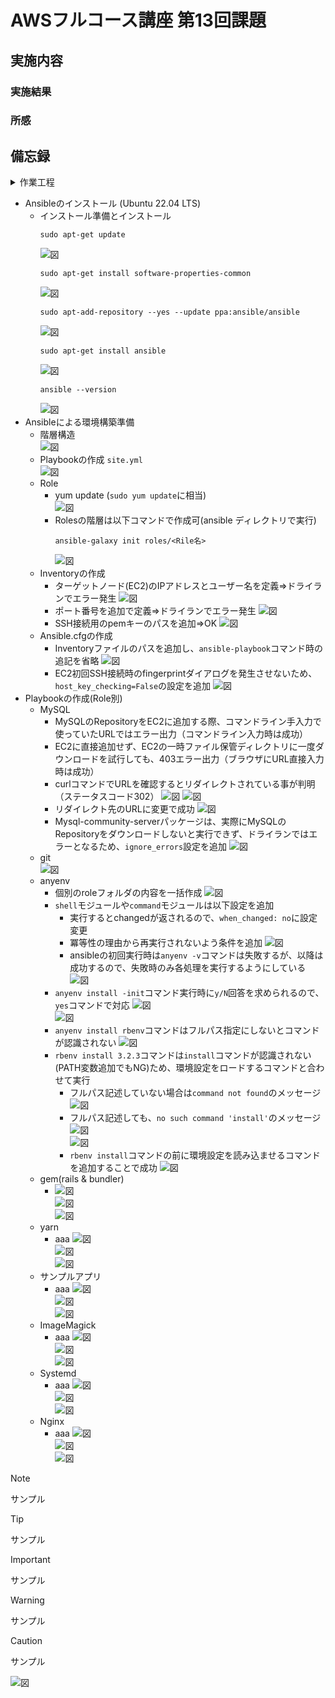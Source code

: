 # AWSフルコース講座 第13回課題

## 実施内容


### 実施結果

### 所感

## 備忘録

<details>
<summary>作業工程</summary>
</details>

- Ansibleのインストール (Ubuntu 22.04 LTS)
  - インストール準備とインストール
    ```
    sudo apt-get update
    ```
    ![図](images_lec13/0-1_sudo_apt-get_update.PNG)  
    ```
    sudo apt-get install software-properties-common
    ```
    ![図](images_lec13/0-2_sudo_apt-get_install_software-properties-common.PNG)  
    ```
    sudo apt-add-repository --yes --update ppa:ansible/ansible
    ```
    ![図](images_lec13/0-3_sudo_apt-add-repository_--yes_--update_ppa_ansible_ansible.PNG)  
    ```
    sudo apt-get install ansible
    ```
    ![図](images_lec13/0-4_sudo_apt-get_install_ansible.PNG)  
    ```
    ansible --version
    ```
    ![図](images_lec13/0-5_ansible_--version.PNG)  
- Ansibleによる環境構築準備  
  - 階層構造  
    ![図](images_lec13/2-1_ansible_folder_tree.PNG)  
  - Playbookの作成 `site.yml`  
    ![図](images_lec13/1-1_ansible_site_yml.PNG)  
  - Role
    - yum update (`sudo yum update`に相当)  
      ![図](images_lec13/1-2_ansible_roles_yum-update_tasks_main_yml.PNG)  
    - Rolesの階層は以下コマンドで作成可(ansible ディレクトリで実行)
      ```
      ansible-galaxy init roles/<Rile名>
      ```
      ![図](images_lec13/2-0_ansible-galaxy_init_roles_mysqlPNG.PNG)  
  - Inventoryの作成
    - ターゲットノード(EC2)のIPアドレスとユーザー名を定義⇒ドライランでエラー発生
      ![図](images_lec13/1-3_ansible_inventories_host-err1.PNG)  
    - ポート番号を追加で定義⇒ドライランでエラー発生
      ![図](images_lec13/1-3_ansible_inventories_host-err2.PNG)  
    - SSH接続用のpemキーのパスを追加⇒OK
      ![図](images_lec13/1-3_ansible_inventories_host-ok.PNG)  
  - Ansible.cfgの作成
    - Inventoryファイルのパスを追加し、`ansible-playbook`コマンド時の追記を省略
      ![図](images_lec13/1-4_ansible_cfg_inventory_path.PNG)  
    - EC2初回SSH接続時のfingerprintダイアログを発生させないため、`host_key_checking=False`の設定を追加
      ![図](images_lec13/1-3-1_ansible_inventories_host_key_check_false.PNG)  
- Playbookの作成(Role別)
  - MySQL
    - MySQLのRepositoryをEC2に追加する際、コマンドライン手入力で使っていたURLではエラー出力（コマンドライン入力時は成功）
    - EC2に直接追加せず、EC2の一時ファイル保管ディレクトリに一度ダウンロードを試行しても、403エラー出力（ブラウザにURL直接入力時は成功）
    - curlコマンドでURLを確認するとリダイレクトされている事が判明（ステータスコード302）
      ![図](images_lec13/3-1-1_mysql_download-url-err1.PNG)
      ![図](images_lec13/3-1-1_mysql_download-url-err2.PNG)  
    - リダイレクト先のURLに変更で成功
      ![図](images_lec13/3-1-1_mysql_download-url-ok.PNG)  
    - Mysql-community-serverパッケージは、実際にMySQLのRepositoryをダウンロードしないと実行できず、ドライランではエラーとなるため、`ignore_errors`設定を追加
      ![図](images_lec13/3-2_mysql-community-server_ignore_errors.PNG)  
  - git  
    ![図](images_lec13/3-3_yum_git.PNG)  
  - anyenv
    - 個別のroleフォルダの内容を一括作成
      ![図](images_lec13/3-3-0_anyenv_ansible-galaxy_init_roles_anyenv.PNG)  
    - `shell`モジュールや`command`モジュールは以下設定を追加
      - 実行するとchangedが返されるので、`when_changed: no`に設定変更
      - 冪等性の理由から再実行されないよう条件を追加
        ![図](images_lec13/3-3-1_anyenv_when_changed_no.PNG)  
      - ansibleの初回実行時は`anyenv -v`コマンドは失敗するが、以降は成功するので、失敗時のみ各処理を実行するようにしている
        ![図](images_lec13/3-3-1_anyenv_ansible-playbook_failed1.PNG)  
    - `anyenv install -init`コマンド実行時に`y/N`回答を求められるので、`yes`コマンドで対応
      ![図](images_lec13/3-3-2_anyenv_install_init_yes_answer.PNG)  
      ![図](images_lec13/3-3-2_anyenv_install_init_yes.PNG)  
    - `anyenv install rbenv`コマンドはフルパス指定にしないとコマンドが認識されない
      ![図](images_lec13/3-3-1_anyenv_fullpath.PNG)  
    - `rbenv install 3.2.3`コマンドは`install`コマンドが認識されない(PATH変数追加でもNG)ため、環境設定をロードするコマンドと合わせて実行
      - フルパス記述していない場合は`command not found`のメッセージ
        ![図](images_lec13/3-3-2_anyenv_rb_nod_install_failled1.PNG)  
      - フルパス記述しても、`no such command 'install'`のメッセージ
        ![図](images_lec13/3-3-2_anyenv_rb_nod_install_fullpath.PNG)  
        ![図](images_lec13/3-3-2_anyenv_rb_nod_install_failled2.PNG)  
      - `rbenv install`コマンドの前に環境設定を読み込ませるコマンドを追加することで成功
        ![図](images_lec13/3-3-3_anyenv_rb_nod_install_ok.PNG)  
  - gem(rails & bundler)
      - ![図]()  
        ![図]()  
        ![図]()  
  - yarn
    - aaa
      ![図]()  
      ![図]()  
      ![図]()  
  - サンプルアプリ
    - aaa
      ![図]()  
      ![図]()  
      ![図]()  
  - ImageMagick
    - aaa
      ![図]()  
      ![図]()  
      ![図]()  
  - Systemd
    - aaa
      ![図]()  
      ![図]()  
      ![図]()  
  - Nginx
    - aaa
      ![図]()  
      ![図]()  
      ![図]()  

> [!NOTE]  
> サンプル

> [!TIP]  
> サンプル

> [!IMPORTANT]  
> サンプル

> [!WARNING]  
> サンプル

> [!CAUTION]  
> サンプル

![図]() 
